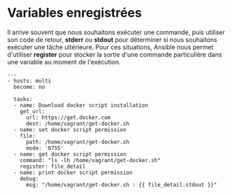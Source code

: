 # Variables enregistrées

Il arrive souvent que nous souhaitons exécuter une commande, puis utiliser son code de retour, **stderr** ou **stdout** pour déterminer si nous souhaitons exécuter une tâche ultérieure. Pour ces situations, Ansible nous permet d'utiliser **register** pour stocker la sortie d'une commande particulière dans une variable au moment de l'exécution.

```
---
- hosts: multi
  become: no

  tasks:
  - name: Download docker script installation
    get_url:
      url: https://get.docker.com 
      dest: /home/vagrant/get-docker.sh
  - name: set docker script permission
    file:
      path: /home/vagrant/get-docker.sh
      mode: '0755'
  - name: get docker script permission
    command: "ls -lh /home/vagrant/get-docker.sh"
    register: file_detail
  - name: print docker script permission
    debug:
      msg: "/home/vagrant/get-docker.sh : {{ file_detail.stdout }}"
```